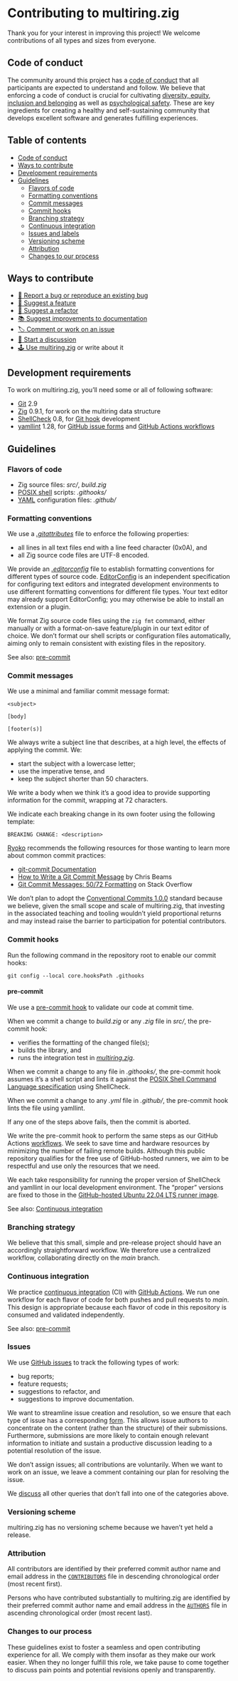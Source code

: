 # Contributing to multiring.zig

Thank you for your interest in improving this project! We welcome contributions of all types and sizes from everyone.

## Code of conduct

The community around this project has a [code of conduct] that all participants are expected to understand and follow. We believe that enforcing a code of conduct is crucial for cultivating [diversity, equity, inclusion and belonging][DEIB] as well as [psychological safety]. These are key ingredients for creating a healthy and self-sustaining community that develops excellent software and generates fulfilling experiences.

## Table of contents

- [Code of conduct](#code-of-conduct)
- [Ways to contribute](#ways-to-contribute)
- [Development requirements](#development-requirements)
- [Guidelines](#guidelines)
  - [Flavors of code](#flavors-of-code)
  - [Formatting conventions](#formatting-conventions)
  - [Commit messages](#commit-messages)
  - [Commit hooks](#commit-hooks)
  - [Branching strategy](#branching-strategy)
  - [Continuous integration](#continuous-integration)
  - [Issues and labels](#issues-and-labels)
  - [Versioning scheme](#versioning-scheme)
  - [Attribution](#attribution)
  - [Changes to our process](#changes-to-our-process)

## Ways to contribute

- [🐛 Report a bug or reproduce an existing bug][bugs]
- [🎁 Suggest a feature][enhancements]
- [🔩 Suggest a refactor][enhancements]
- [📚 Suggest improvements to documentation][documentation]
- [🏷️ Comment or work on an issue][issues]
- [💬 Start a discussion][discussions]
- [🕹️ Use multiring.zig][use multiring.zig] or write about it

## Development requirements

To work on multiring.zig, you’ll need some or all of following software:

- [Git] 2.9
- [Zig] 0.9.1, for work on the multiring data structure
- [ShellCheck] 0.8, for [Git hook][githooks] development
- [yamllint] 1.28, for [GitHub issue forms][syntax for issue forms] and [GitHub Actions workflows]

## Guidelines

### Flavors of code

- Zig source files: *src/*, *build.zig*
- [POSIX shell] scripts: *.githooks/*
- [YAML] configuration files: *.github/*

### Formatting conventions

We use a [*.gitattributes*][.gitattributes] file to enforce the following properties:

- all lines in all text files end with a line feed character (0x0A), and
- all Zig source code files are UTF-8 encoded.

We provide an [*.editorconfig*][.editorconfig] file to establish formatting conventions for different types of source code. [EditorConfig] is an independent specification for configuring text editors and integrated development environments to use different formatting conventions for different file types. Your text editor may already support EditorConfig; you may otherwise be able to install an extension or a plugin.

We format Zig source code files using the `zig fmt` command, either manually or with a format-on-save feature/plugin in our text editor of choice. We don’t format our shell scripts or configuration files automatically, aiming only to remain consistent with existing files in the repository.

See also: [pre-commit](#pre-commit)

### Commit messages

We use a minimal and familiar commit message format:

```
<subject>

[body]

[footer(s)]
```

We always write a subject line that describes, at a high level, the effects of applying the commit. We:

- start the subject with a lowercase letter;
- use the imperative tense, and
- keep the subject shorter than 50 characters.

We write a body when we think it’s a good idea to provide supporting information for the commit, wrapping at 72 characters.

We indicate each breaking change in its own footer using the following template:

```
BREAKING CHANGE: <description>
```

[Ryoko] recommends the following resources for those wanting to learn more about common commit practices:

- [git-commit Documentation]
- [How to Write a Git Commit Message] by Chris Beams
- [Git Commit Messages: 50/72 Formatting] on Stack Overflow

We don’t plan to adopt the [Conventional Commits 1.0.0] standard because we believe, given the small scope and scale of multiring.zig, that investing in the associated teaching and tooling wouldn’t yield proportional returns and may instead raise the barrier to participation for potential contributors.

### Commit hooks

Run the following command in the repository root to enable our commit hooks:

```console
git config --local core.hooksPath .githooks
```

#### pre-commit

We use a [pre-commit hook] to validate our code at commit time.

When we commit a change to *build.zig* or any *.zig* file in *src/*, the pre-commit hook:

- verifies the formatting of the changed file(s);
- builds the library, and
- runs the integration test in [*multiring.zig*][source].

When we commit a change to any file in *.githooks/*, the pre-commit hook assumes it’s a shell script and lints it against the [POSIX Shell Command Language specification][POSIX shell] using ShellCheck.

When we commit a change to any *.yml* file in *.github/*, the pre-commit hook lints the file using yamllint.

If any one of the steps above fails, then the commit is aborted.

We write the pre-commit hook to perform the same steps as our GitHub Actions [workflows]. We seek to save time and hardware resources by minimizing the number of failing remote builds. Although this public repository qualifies for the free use of GitHub-hosted runners, we aim to be respectful and use only the resources that we need.

We each take responsibility for running the proper version of ShellCheck and yamllint in our local development environment. The “proper” versions are fixed to those in the [GitHub-hosted Ubuntu 22.04 LTS runner image].

See also: [Continuous integration](#continuous-integration)

### Branching strategy

We believe that this small, simple and pre-release project should have an accordingly straightforward workflow. We therefore use a centralized workflow, collaborating directly on the *main* branch.

### Continuous integration

We practice [continuous integration] (CI) with [GitHub Actions]. We run one workflow for each flavor of code for both pushes and pull requests to *main*. This design is appropriate because each flavor of code in this repository is consumed and validated independently.

See also: [pre-commit](#pre-commit)

### Issues

We use [GitHub issues][issues] to track the following types of work:

- bug reports;
- feature requests;
- suggestions to refactor, and
- suggestions to improve documentation.

We want to streamline issue creation and resolution, so we ensure that each type of issue has a corresponding [form][issue forms]. This allows issue authors to concentrate on the content (rather than the structure) of their submissions. Furthermore, submissions are more likely to contain enough relevant information to initiate and sustain a productive discussion leading to a potential resolution of the issue.

We don’t assign issues; all contributions are voluntarily. When we want to work on an issue, we leave a comment containing our plan for resolving the issue.

We [discuss][discussions] all other queries that don’t fall into one of the categories above.

### Versioning scheme

multiring.zig has no versioning scheme because we haven’t yet held a release.

### Attribution

All contributors are identified by their preferred commit author name and email address in the [`CONTRIBUTORS`][CONTRIBUTORS] file in descending chronological order (most recent first).

Persons who have contributed substantially to multiring.zig are identified by their preferred commit author name and email address in the [`AUTHORS`][AUTHORS] file in ascending chronological order (most recent last).

### Changes to our process

These guidelines exist to foster a seamless and open contributing experience for all. We comply with them insofar as they make our work easier. When they no longer fulfill this role, we take pause to come together to discuss pain points and potential revisions openly and transparently.

[.editorconfig]: ./.editorconfig
[.gitattributes]: ./.gitattributes
[AUTHORS]: ./AUTHORS
[bugs]: https://github.com/ok-ryoko/multiring.zig/labels/bug
[code of conduct]: ./CODE_OF_CONDUCT.md
[continuous integration]: https://martinfowler.com/articles/continuousIntegration.html
[Contributor Covenant]: https://www.contributor-covenant.org/
[CONTRIBUTORS]: ./CONTRIBUTORS
[Conventional Commits 1.0.0]: https://www.conventionalcommits.org/en/v1.0.0/
[DEIB]: https://www.findem.ai/knowledge-center/what-is-diversity-equity-inclusion-and-belonging
[discussions]: https://github.com/ok-ryoko/multiring.zig/discussions
[documentation]: https://github.com/ok-ryoko/multiring.zig/labels/documentation
[EditorConfig]: https://editorconfig.org/
[enhancements]: https://github.com/ok-ryoko/multiring.zig/labels/enhancement
[Git Commit Messages: 50/72 Formatting]: https://stackoverflow.com/q/2290016
[git-commit Documentation]: https://git-scm.com/docs/git-commit#_discussion
[Git]: https://git-scm.com/
[githooks]: https://git-scm.com/docs/githooks
[GitHub Actions workflows]: https://docs.github.com/en/actions/using-workflows
[GitHub Actions]: https://github.com/features/actions
[GitHub-hosted Ubuntu 22.04 LTS runner image]: https://github.com/actions/runner-images/blob/ubuntu22/20221212.1/images/linux/Ubuntu2204-Readme.md
[How to Write a Git Commit Message]: https://cbea.ms/git-commit/
[issue forms]: ./.github/ISSUE_TEMPLATES
[issues]: https://github.com/ok-ryoko/multiring.zig/issues
[POSIX shell]: https://pubs.opengroup.org/onlinepubs/9699919799/utilities/V3_chap02.html
[pre-commit hook]: ./.githooks/pre-commit
[psychological safety]: https://stackoverflow.blog/2022/01/27/psychological-safety-is-critical-for-high-performing-teams/
[Ryoko]: https://github.com/ok-ryoko
[ShellCheck]: https://www.shellcheck.net/
[source]: ./src/multiring.zig
[syntax for issue forms]: https://docs.github.com/en/communities/using-templates-to-encourage-useful-issues-and-pull-requests/syntax-for-issue-forms
[use multiring.zig]: https://github.com/ok-ryoko/multiring.zig#usage
[workflows]: ./.github/workflows
[YAML]: https://yaml.org/
[yamllint]: https://yamllint.readthedocs.io/en/v1.28.0/
[Zig]: https://ziglang.org/
